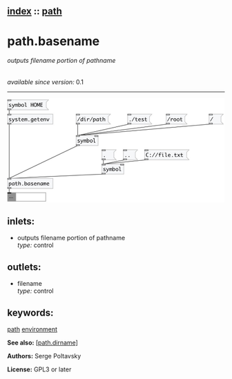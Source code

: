 [index](index.html) :: [path](category_path.html)
---

# path.basename

###### outputs filename portion of pathname

*available since version:* 0.1

---




[![example](../examples/img/path.basename.jpg)](../examples/pd/path.basename.pd)









## inlets:

* outputs filename portion of pathname<br>
_type:_ control



## outlets:

* filename<br>
_type:_ control



## keywords:

[path](keywords/path.html)
[environment](keywords/environment.html)



**See also:**
[\[path.dirname\]](path.dirname.html)




**Authors:** Serge Poltavsky




**License:** GPL3 or later





